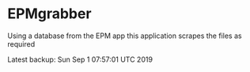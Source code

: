# EPMgrabber
Using a database from the EPM app this application scrapes the files as required


Latest backup: Sun Sep 1 07:57:01 UTC 2019
